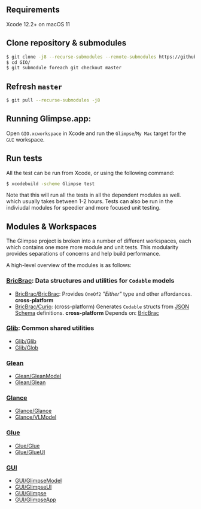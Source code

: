 
## Requirements

Xcode 12.2+ on macOS 11

## Clone repository & submodules

```bash
$ git clone -j8 --recurse-submodules --remote-submodules https://github.com/glimpseio/GIO.git
$ cd GIO/
$ git submodule foreach git checkout master
```
 
## Refresh `master`

```bash
$ git pull --recurse-submodules -j8
```


## Running Glimpse.app:

Open `GIO.xcworkspace` in Xcode and run the `Glimpse`/`My Mac` target for the `GUI` workspace.
  
  
## Run tests

All the test can be run from Xcode, or using the following command:

```bash
$ xcodebuild -scheme Glimpse test
```

Note that this will run all the tests in all the dependent modules as well. which usually takes between 1-2 hours. Tests can also be run in the indiviudal modules for speedier and more focused unit testing.

## Modules & Workspaces

The Glimpse project is broken into a number of different workspaces, each which contains one more more module and unit tests. This modularity provides separations of concerns and help build performance.

A high-level overview of the modules is as follows:

### [BricBrac](https://github.com/glimpseio/BricBrac): Data structures and utilities for `Codable` models
 * [BricBrac/BricBrac](https://github.com/glimpseio/BricBrac/tree/master/Sources/BricBrac): Provides `OneOf2` *"Either"* type and other affordances. **cross-platform**
 * [BricBrac/Curio](https://github.com/glimpseio/BricBrac/tree/master/Sources/Curio): (cross-platform) Generates `Codable` structs from [JSON Schema](http://json-schema.org) definitions. **cross-platform** Depends on: [BricBrac](#BricBrac)
 
 ### [Glib](https://github.com/glimpseio/Glib): Common shared utilities
 * [Glib/Glib](https://github.com/glimpseio/Glib/tree/master/Glib)
 * [Glib/Glob](https://github.com/glimpseio/Glib/tree/master/Glob)
 
 ### [Glean](https://github.com/glimpseio/Glean)
 * [Glean/GleanModel](https://github.com/glimpseio/Glean/tree/master/Glean)
 * [Glean/Glean](https://github.com/glimpseio/Glean/tree/master/GleanModel)

### [Glance](https://github.com/glimpseio/Glance)
 * [Glance/Glance](https://github.com/glimpseio/Glance/tree/master/Glance)
 * [Glance/VLModel](https://github.com/glimpseio/Glance/tree/master/VLModel)
 
 ### [Glue](https://github.com/glimpseio/Glue)
 * [Glue/Glue](https://github.com/glimpseio/Glue/tree/master/Glue)
 * [Glue/GlueUI](https://github.com/glimpseio/Glue/tree/master/GlueUI)
 
 ### [GUI](https://github.com/glimpseio/GUI)
 * [GUI/GlimpseModel](https://github.com/glimpseio/GUI/tree/master/GlimpseModel)
 * [GUI/GlimpseUI](https://github.com/glimpseio/GUI/tree/master/GlimpseUI)
 * [GUI/Glimpse](https://github.com/glimpseio/GUI/tree/master/Glimpse)
 * [GUI/GlimpseApp](https://github.com/glimpseio/GUI/tree/master/GlimpseApp)

